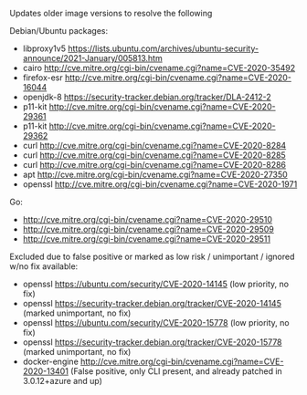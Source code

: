 Updates older image versions to resolve the following

Debian/Ubuntu packages:

-   libproxy1v5
    https://lists.ubuntu.com/archives/ubuntu-security-announce/2021-January/005813.htm
-   cairo http://cve.mitre.org/cgi-bin/cvename.cgi?name=CVE-2020-35492
-   firefox-esr http://cve.mitre.org/cgi-bin/cvename.cgi?name=CVE-2020-16044
-   openjdk-8 https://security-tracker.debian.org/tracker/DLA-2412-2
-   p11-kit http://cve.mitre.org/cgi-bin/cvename.cgi?name=CVE-2020-29361
-   p11-kit http://cve.mitre.org/cgi-bin/cvename.cgi?name=CVE-2020-29362
-   curl http://cve.mitre.org/cgi-bin/cvename.cgi?name=CVE-2020-8284
-   curl http://cve.mitre.org/cgi-bin/cvename.cgi?name=CVE-2020-8285
-   curl http://cve.mitre.org/cgi-bin/cvename.cgi?name=CVE-2020-8286
-   apt http://cve.mitre.org/cgi-bin/cvename.cgi?name=CVE-2020-27350
-   openssl http://cve.mitre.org/cgi-bin/cvename.cgi?name=CVE-2020-1971

Go:

-   http://cve.mitre.org/cgi-bin/cvename.cgi?name=CVE-2020-29510
-   http://cve.mitre.org/cgi-bin/cvename.cgi?name=CVE-2020-29509
-   http://cve.mitre.org/cgi-bin/cvename.cgi?name=CVE-2020-29511

Excluded due to false positive or marked as low risk / unimportant / ignored
w/no fix available:

-   openssl https://ubuntu.com/security/CVE-2020-14145 (low priority, no fix)
-   openssl https://security-tracker.debian.org/tracker/CVE-2020-14145 (marked
    unimportant, no fix)
-   openssl https://ubuntu.com/security/CVE-2020-15778 (low priority, no fix)
-   openssl https://security-tracker.debian.org/tracker/CVE-2020-15778 (marked
    unimportant, no fix)
-   docker-engine http://cve.mitre.org/cgi-bin/cvename.cgi?name=CVE-2020-13401
    (False positive, only CLI present, and already patched in 3.0.12+azure and
    up)
